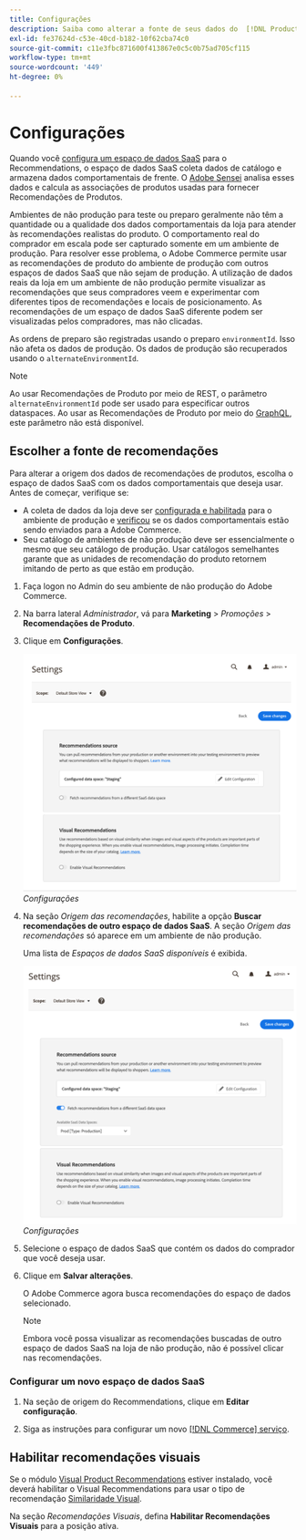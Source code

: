 ```yaml
---
title: Configurações
description: Saiba como alterar a fonte de seus dados do  [!DNL Product Recommendations]  e como habilitar recomendações visuais.
exl-id: fe37624d-c53e-40cd-b182-10f62cba74c0
source-git-commit: c11e3fbc871600f413867e0c5c0b75ad705cf115
workflow-type: tm+mt
source-wordcount: '449'
ht-degree: 0%

---
```


# Configurações

Quando você [configura um espaço de dados SaaS](../landing/saas.md#saas-configuration) para o Recommendations, o espaço de dados SaaS coleta dados de catálogo e armazena dados comportamentais de frente. O [Adobe Sensei](https://www.adobe.com/sensei.html) analisa esses dados e calcula as associações de produtos usadas para fornecer Recomendações de Produtos.

Ambientes de não produção para teste ou preparo geralmente não têm a quantidade ou a qualidade dos dados comportamentais da loja para atender às recomendações realistas do produto. O comportamento real do comprador em escala pode ser capturado somente em um ambiente de produção. Para resolver esse problema, o Adobe Commerce permite usar as recomendações de produto do ambiente de produção com outros espaços de dados SaaS que não sejam de produção. A utilização de dados reais da loja em um ambiente de não produção permite visualizar as recomendações que seus compradores veem e experimentar com diferentes tipos de recomendações e locais de posicionamento. As recomendações de um espaço de dados SaaS diferente podem ser visualizadas pelos compradores, mas não clicadas.

As ordens de preparo são registradas usando o preparo `environmentId`. Isso não afeta os dados de produção. Os dados de produção são recuperados usando o `alternateEnvironmentId`.

>[!NOTE]
>
>Ao usar Recomendações de Produto por meio de REST, o parâmetro `alternateEnvironmentId` pode ser usado para especificar outros dataspaces. Ao usar as Recomendações de Produto por meio do [GraphQL](https://developer.adobe.com/commerce/services/graphql/recommendations/recommendations/), este parâmetro não está disponível.

## Escolher a fonte de recomendações

Para alterar a origem dos dados de recomendações de produtos, escolha o espaço de dados SaaS com os dados comportamentais que deseja usar. Antes de começar, verifique se:

- A coleta de dados da loja deve ser [configurada e habilitada](install-configure.md) para o ambiente de produção e [verificou](verify.md) se os dados comportamentais estão sendo enviados para a Adobe Commerce.
- Seu catálogo de ambientes de não produção deve ser essencialmente o mesmo que seu catálogo de produção. Usar catálogos semelhantes garante que as unidades de recomendação do produto retornem imitando de perto as que estão em produção.

1. Faça logon no Admin do seu ambiente de não produção do Adobe Commerce.

1. Na barra lateral _Administrador_, vá para **Marketing** > _Promoções_ > **Recomendações de Produto**.

1. Clique em **Configurações**.

   ![configurações de recomendação do produto](assets/settings.png)
   _Configurações_

1. Na seção _Origem das recomendações_, habilite a opção **Buscar recomendações de outro espaço de dados SaaS**. A seção _Origem das recomendações_ só aparece em um ambiente de não produção.

   Uma lista de _Espaços de dados SaaS disponíveis_ é exibida.

   ![configurações de recomendação do produto](assets/settings-select-saas.png)
   _Configurações_

1. Selecione o espaço de dados SaaS que contém os dados do comprador que você deseja usar.

1. Clique em **Salvar alterações**.

   O Adobe Commerce agora busca recomendações do espaço de dados selecionado.

   >[!NOTE]
   >
   > Embora você possa visualizar as recomendações buscadas de outro espaço de dados SaaS na loja de não produção, não é possível clicar nas recomendações.

### Configurar um novo espaço de dados SaaS

1. Na seção de origem do Recommendations, clique em **Editar configuração**.

1. Siga as instruções para configurar um novo [[!DNL Commerce] serviço](/help/landing/saas.md).

## Habilitar recomendações visuais

Se o módulo [Visual Product Recommendations](install-configure.md) estiver instalado, você deverá habilitar o Visual Recommendations para usar o tipo de recomendação [Similaridade Visual](type.md#visualsim).

Na seção _Recomendações Visuais_, defina **Habilitar Recomendações Visuais** para a posição ativa.
